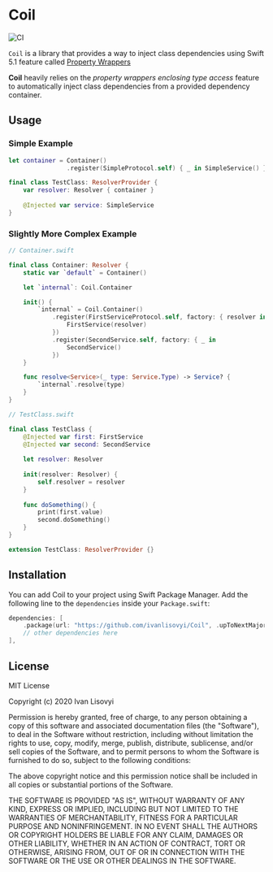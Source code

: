 # Coil
![CI](https://github.com/ivanlisovyi/Coil/workflows/CI/badge.svg)

`Coil` is a library that provides a way to inject class dependencies using Swift 5.1 feature called [Property Wrappers](https://github.com/apple/swift-evolution/blob/master/proposals/0258-property-wrappers.md)

**Coil** heavily relies on the *property wrappers enclosing type access* feature to automatically inject class dependencies from a provided dependency container. 

## Usage 

### Simple Example 
```swift
let container = Container()
                .register(SimpleProtocol.self) { _ in SimpleService() }

final class TestClass: ResolverProvider {
    var resolver: Resolver { container }
    
    @Injected var service: SimpleService
}
```

### Slightly More Complex Example
```swift
// Container.swift 

final class Container: Resolver {
    static var `default` = Container()

    let `internal`: Coil.Container

    init() {
        `internal` = Coil.Container()
            .register(FirstServiceProtocol.self, factory: { resolver in
                FirstService(resolver)
            })
            .register(SecondService.self, factory: { _ in 
                SecondService()
            })
    }

    func resolve<Service>(_ type: Service.Type) -> Service? {
        `internal`.resolve(type)
    }
}

// TestClass.swift

final class TestClass {
    @Injected var first: FirstService
    @Injected var second: SecondService
    
    let resolver: Resolver 
    
    init(resolver: Resolver) {
        self.resolver = resolver
    }
    
    func doSomething() {
        print(first.value)
        second.doSomething()
    }
}

extension TestClass: ResolverProvider {} 
```

## Installation
You can add Coil to your project using Swift Package Manager. Add the following line to the `dependencies` inside your `Package.swift`:
```swift
dependencies: [
    .package(url: "https://github.com/ivanlisovyi/Coil", .upToNextMajor(from: "1.0.0"),
    // other dependencies here 
],
```

## License 

MIT License

Copyright (c) 2020 Ivan Lisovyi

Permission is hereby granted, free of charge, to any person obtaining a copy
of this software and associated documentation files (the "Software"), to deal
in the Software without restriction, including without limitation the rights
to use, copy, modify, merge, publish, distribute, sublicense, and/or sell
copies of the Software, and to permit persons to whom the Software is
furnished to do so, subject to the following conditions:

The above copyright notice and this permission notice shall be included in all
copies or substantial portions of the Software.

THE SOFTWARE IS PROVIDED "AS IS", WITHOUT WARRANTY OF ANY KIND, EXPRESS OR
IMPLIED, INCLUDING BUT NOT LIMITED TO THE WARRANTIES OF MERCHANTABILITY,
FITNESS FOR A PARTICULAR PURPOSE AND NONINFRINGEMENT. IN NO EVENT SHALL THE
AUTHORS OR COPYRIGHT HOLDERS BE LIABLE FOR ANY CLAIM, DAMAGES OR OTHER
LIABILITY, WHETHER IN AN ACTION OF CONTRACT, TORT OR OTHERWISE, ARISING FROM,
OUT OF OR IN CONNECTION WITH THE SOFTWARE OR THE USE OR OTHER DEALINGS IN THE
SOFTWARE.

